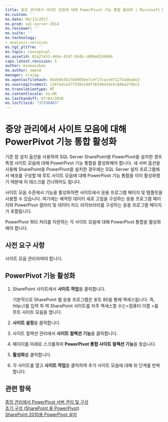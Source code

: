 ```yaml
---
title: 중앙 관리에서 사이트 모음에 대해 PowerPivot 기능 통합 활성화 | Microsoft Docs
ms.custom: ''
ms.date: 06/13/2017
ms.prod: sql-server-2014
ms.reviewer: ''
ms.suite: ''
ms.technology:
- analysis-services
ms.tgt_pltfrm: ''
ms.topic: conceptual
ms.assetid: 62a27e53-446a-42d7-b5db-c009e02d4904
caps.latest.revision: 5
author: minewiskan
ms.author: owend
manager: craigg
ms.openlocfilehash: 65de843b178d965be7cef17cace971275abba8e2
ms.sourcegitcommit: c18fadce27f330e1d4f36549414e5c84ba2f46c2
ms.translationtype: MT
ms.contentlocale: ko-KR
ms.lasthandoff: 07/02/2018
ms.locfileid: "37330483"
---
```

# <a name="activate-powerpivot-feature-integration-for-site-collections-in-central-administration"></a>중앙 관리에서 사이트 모음에 대해 PowerPivot 기능 통합 활성화
  기존 팜 설치 옵션을 사용하여 SQL Server SharePoint용 PowerPivot을 설치한 경우 특정 사이트 모음에 대해 PowerPivot 기능 통합을 활성화해야 합니다. 새 서버 옵션을 사용해 SharePoint용 PowerPivot을 설치한 경우에는 SQL Server 설치 프로그램에서 배포를 구성할 때 루트 사이트 모음에 대해 PowerPivot 기능 통합을 이미 활성화했기 때문에 이 태스크를 건너뛰어도 됩니다.  
  
 사이트 모음 수준에서 기능을 활성화하면 사이트에서 응용 프로그램 페이지 및 템플릿을 사용할 수 있습니다. 여기에는 예약된 데이터 새로 고침을 구성하는 응용 프로그램 페이지와 PowerPivot 갤러리 및 데이터 피드 라이브러리를 구성하는 응용 프로그램 페이지가 포함됩니다.  
  
 PowerPivot 쿼리 처리를 지원하는 각 사이트 모음에 대해 PowerPivot 통합을 활성화해야 합니다.  
  
## <a name="prerequisites"></a>사전 요구 사항  
 사이트 모음 관리자여야 합니다.  
  
## <a name="activate-powerpivot-features"></a>PowerPivot 기능 활성화  
  
1.  SharePoint 사이트에서 **사이트 작업**을 클릭합니다.  
  
     기본적으로 SharePoint 웹 응용 프로그램은 포트 80을 통해 액세스됩니다. 즉, http://를 입력 하 여 SharePoint 사이트를 자주 액세스할 수는\<컴퓨터 이름 >를 루트 사이트 모음을 엽니다.  
  
2.  **사이트 설정**을 클릭합니다.  
  
3.  사이트 컬렉션 관리에서 **사이트 컬렉션 기능**을 클릭합니다.  
  
4.  페이지를 아래로 스크롤하여 **PowerPivot 통합 사이트 컬렉션 기능**을 찾습니다.  
  
5.  **활성화**를 클릭합니다.  
  
6.  각 사이트를 열고 **사이트 작업**을 클릭하여 추가 사이트 모음에 대해 위 단계를 반복합니다.  
  
## <a name="see-also"></a>관련 항목  
 [중앙 관리에서 PowerPivot 서버 관리 및 구성](power-pivot-server-administration-and-configuration-in-central-administration.md)   
 [초기 구성 &#40;SharePoint 용 PowerPivot&#41;](../../sql-server/install/initial-configuration-powerpivot-for-sharepoint.md)   
 [SharePoint 2010용 PowerPivot 설치](../../sql-server/install/powerpivot-for-sharepoint-2010-installation.md)  
  
  
